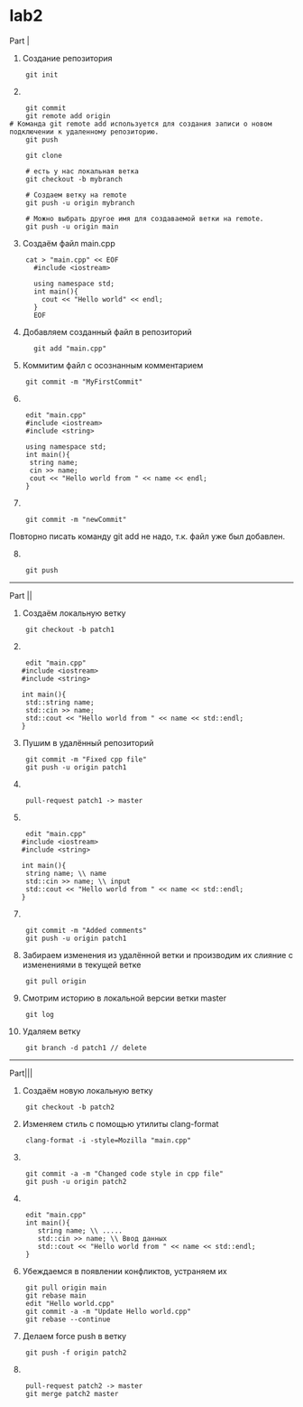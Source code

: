 # lab2

Part |

1) Создание репозитория
```
    git init
```

2)
```
    git commit
    git remote add origin 
# Команда git remote add используется для создания записи о новом подключении к удаленному репозиторию.
    git push

    git clone

    # есть у нас локальная ветка
    git checkout -b mybranch

    # Создаем ветку на remote
    git push -u origin mybranch

    # Можно выбрать другое имя для создаваемой ветки на remote.
    git push -u origin main
```

3) Создаём файл main.cpp
```
    cat > "main.cpp" << EOF
      #include <iostream>

      using namespace std;
      int main(){
        cout << "Hello world" << endl;
      }
      EOF
```

4) Добавляем созданный файл в репозиторий
```
      git add "main.cpp"
```
5) Коммитим файл с осознанным комментарием
```
    git commit -m "MyFirstCommit"
```

6) 
```
    edit "main.cpp"
    #include <iostream>
    #include <string>

    using namespace std;
    int main(){
     string name;
     cin >> name;
     cout << "Hello world from " << name << endl;
    }
```
7) 
```
    git commit -m "newCommit"
```
Повторно писать команду git add не надо, т.к. файл уже был добавлен.

8) 
```    
    git push
```
----------------------------------------------------------------------------------------------------------------------

Part ||
1) Создаём локальную ветку
```
    git checkout -b patch1
```
2) 
```    
    edit "main.cpp"
   #include <iostream>
   #include <string>

   int main(){
    std::string name;
    std::cin >> name;
    std::cout << "Hello world from " << name << std::endl;
   }
```

3) Пушим в удалённый репозиторий
```   
    git commit -m "Fixed cpp file"
    git push -u origin patch1
```
4) 
```
    pull-request patch1 -> master
```
5) 
```    
    edit "main.cpp"
   #include <iostream>
   #include <string>

   int main(){
    string name; \\ name
    std::cin >> name; \\ input
    std::cout << "Hello world from " << name << std::endl;
   }
```
7) 
```   
    git commit -m "Added comments"
    git push -u origin patch1
```
8) Забираем изменения из удалённой ветки и производим их слияние с изменениями в текущей ветке
```    
    git pull origin
```
9) Смотрим историю в локальной версии ветки master
```    
    git log
```
10) Удаляем ветку
```    
    git branch -d patch1 // delete
```
-----------------------------------------------------------------------------------------------------------
Part|||
1) Создаём новую локальную ветку
```    
    git checkout -b patch2
```
2) Изменяем стиль с помощью утилиты clang-format
```    
    clang-format -i -style=Mozilla "main.cpp"
```
3) 
```    
    git commit -a -m "Changed code style in cpp file"
    git push -u origin patch2
```
4) 
```    
    edit "main.cpp"
    int main(){
       string name; \\ .....
       std::cin >> name; \\ Ввод данных
       std::cout << "Hello world from " << name << std::endl;
    }
```
6) Убеждаемся в появлении конфликтов, устраняем их
```    
    git pull origin main
    git rebase main
    edit "Hello world.cpp"
    git commit -a -m "Update Hello world.cpp"
    git rebase --continue
```
7) Делаем force push в ветку
```    
    git push -f origin patch2
```
8) 
```    
    pull-request patch2 -> master
    git merge patch2 master
```
